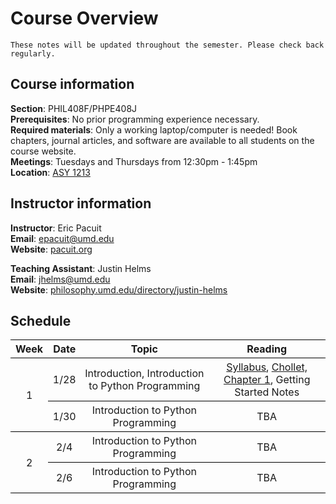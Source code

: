 # Course Overview

```{warning} Warning
These notes will be updated throughout the semester. Please check back regularly.

```

## Course information
**Section**: PHIL408F/PHPE408J</br>
**Prerequisites**: No prior programming experience necessary.</br>
**Required materials**: Only a working laptop/computer is needed! Book chapters, journal articles, and software are  available to all students on the course website.</br>
**Meetings**: Tuesdays and Thursdays from 12:30pm - 1:45pm</br>
**Location**: <a target="_blank" rel="noopener noreferrer" href="https://www.google.com/maps?q=Parren+J.+Mitchell+Art-Sociology+Bldg.,+College+Park,+MD&z=18">ASY 1213</a></br>


## Instructor information
**Instructor**: Eric Pacuit<br>
**Email**: epacuit@umd.edu<br>
**Website**: <a target="_blank" rel="noopener noreferrer" href="https://pacuit.org">pacuit.org</a></br>

**Teaching Assistant**: Justin Helms<br>
**Email**: jhelms@umd.edu<br>
**Website**: <a target="_blank" rel="noopener noreferrer" href="https://philosophy.umd.edu/directory/justin-helms">philosophy.umd.edu/directory/justin-helms</a></br>

## Schedule

<style type="text/css">
    table.tableizer-table {
        /* font-size: 12px; */
        /* border: 1px solid black; */
        /* font-family: Arial, Helvetica, sans-serif; */
    }

    .tableizer-table td {
        padding: 4px;
        margin: 3px;
        border-bottom: 1px solid black;
    }

    .tableizer-table th {
        text-align: center;
        font-weight: bold;
        border-bottom: 1px solid black;
        border-top: 1px solid black;
    }

    .tableizer-table tr {
        text-align: center;
        border-bottom: 1px solid black;
    }
</style>

<table class="tableizer-table">
    <thead>
        <tr class="tableizer-firstrow">
            <th>Week </th>
            <th>Date</th>
            <th>Topic</th>
            <th>Reading</th>
        </tr>
    </thead>
    <tbody>
        <tr>
            <td rowspan=2>1</td>
            <td>1/28</td>
            <td>Introduction, Introduction to Python Programming </td>
            <td><a href="https://umd.instructure.com/courses/1380870/files/82211853?wrap=1">Syllabus</a>, <a href="https://umd.instructure.com/courses/1380870/files/82212031?module_item_id=13429542">Chollet, Chapter 1</a>, Getting Started Notes</td>
        </tr>
        <tr>
            <td>1/30</td>
            <td>Introduction to Python Programming</td>
            <td> TBA</td>
        </tr>
        <tr>
            <td rowspan=2>2</td>
            <td>2/4</td>
            <td>Introduction to Python Programming</td>
            <td>TBA</td>
        </tr>
        <tr>
            <td>2/6</td>
            <td>Introduction to Python Programming</td>
            <td>TBA</td>
        </tr>
    </tbody>
</table>

